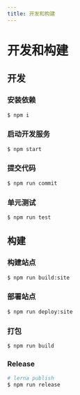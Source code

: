 ```yaml
---
title: 开发和构建
---
```


# 开发和构建

## 开发

### 安装依赖

```bash
$ npm i
```

### 启动开发服务

```bash
$ npm start
```

### 提交代码

```bash
$ npm run commit
```

### 单元测试

```bash
$ npm run test
```

## 构建

### 构建站点

```bash
$ npm run build:site
```

### 部署站点

```bash
$ npm run deploy:site
```

### 打包

```bash
$ npm run build
```

### Release

```bash
# lerna publish
$ npm run release
```
